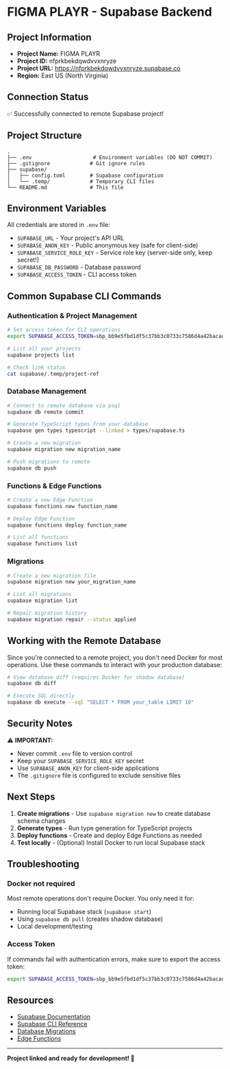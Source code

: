 # FIGMA PLAYR - Supabase Backend

## Project Information

- **Project Name:** FIGMA PLAYR
- **Project ID:** nfprkbekdqwdvvxnryze
- **Project URL:** https://nfprkbekdqwdvvxnryze.supabase.co
- **Region:** East US (North Virginia)

## Connection Status

✅ Successfully connected to remote Supabase project!

## Project Structure

```
.
├── .env                    # Environment variables (DO NOT COMMIT)
├── .gitignore             # Git ignore rules
├── supabase/
│   ├── config.toml        # Supabase configuration
│   └── .temp/             # Temporary CLI files
└── README.md              # This file
```

## Environment Variables

All credentials are stored in `.env` file:

- `SUPABASE_URL` - Your project's API URL
- `SUPABASE_ANON_KEY` - Public anonymous key (safe for client-side)
- `SUPABASE_SERVICE_ROLE_KEY` - Service role key (server-side only, keep secret!)
- `SUPABASE_DB_PASSWORD` - Database password
- `SUPABASE_ACCESS_TOKEN` - CLI access token

## Common Supabase CLI Commands

### Authentication & Project Management

```bash
# Set access token for CLI operations
export SUPABASE_ACCESS_TOKEN=sbp_bb9e5fbd1df5c37bb3c0733c7586d4a42bacade2

# List all your projects
supabase projects list

# Check link status
cat supabase/.temp/project-ref
```

### Database Management

```bash
# Connect to remote database via psql
supabase db remote commit

# Generate TypeScript types from your database
supabase gen types typescript --linked > types/supabase.ts

# Create a new migration
supabase migration new migration_name

# Push migrations to remote
supabase db push
```

### Functions & Edge Functions

```bash
# Create a new Edge Function
supabase functions new function_name

# Deploy Edge Function
supabase functions deploy function_name

# List all functions
supabase functions list
```

### Migrations

```bash
# Create a new migration file
supabase migration new your_migration_name

# List all migrations
supabase migration list

# Repair migration history
supabase migration repair --status applied
```

## Working with the Remote Database

Since you're connected to a remote project, you don't need Docker for most operations. Use these commands to interact with your production database:

```bash
# View database diff (requires Docker for shadow database)
supabase db diff

# Execute SQL directly
supabase db execute --sql "SELECT * FROM your_table LIMIT 10"
```

## Security Notes

⚠️ **IMPORTANT:**
- Never commit `.env` file to version control
- Keep your `SUPABASE_SERVICE_ROLE_KEY` secret
- Use `SUPABASE_ANON_KEY` for client-side applications
- The `.gitignore` file is configured to exclude sensitive files

## Next Steps

1. **Create migrations** - Use `supabase migration new` to create database schema changes
2. **Generate types** - Run type generation for TypeScript projects
3. **Deploy functions** - Create and deploy Edge Functions as needed
4. **Test locally** - (Optional) Install Docker to run local Supabase stack

## Troubleshooting

### Docker not required
Most remote operations don't require Docker. You only need it for:
- Running local Supabase stack (`supabase start`)
- Using `supabase db pull` (creates shadow database)
- Local development/testing

### Access Token
If commands fail with authentication errors, make sure to export the access token:
```bash
export SUPABASE_ACCESS_TOKEN=sbp_bb9e5fbd1df5c37bb3c0733c7586d4a42bacade2
```

## Resources

- [Supabase Documentation](https://supabase.com/docs)
- [Supabase CLI Reference](https://supabase.com/docs/reference/cli)
- [Database Migrations](https://supabase.com/docs/guides/cli/managing-database-migrations)
- [Edge Functions](https://supabase.com/docs/guides/functions)

---

**Project linked and ready for development! 🚀**
